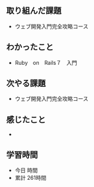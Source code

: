 ## 取り組んだ課題
- ウェブ開発入門完全攻略コース
## わかったこと
- Ruby　on　Rails７　入門
## 次やる課題
- ウェブ開発入門完全攻略コース
## 感じたこと
- 
## 学習時間
- 今日 時間
- 累計 261時間
